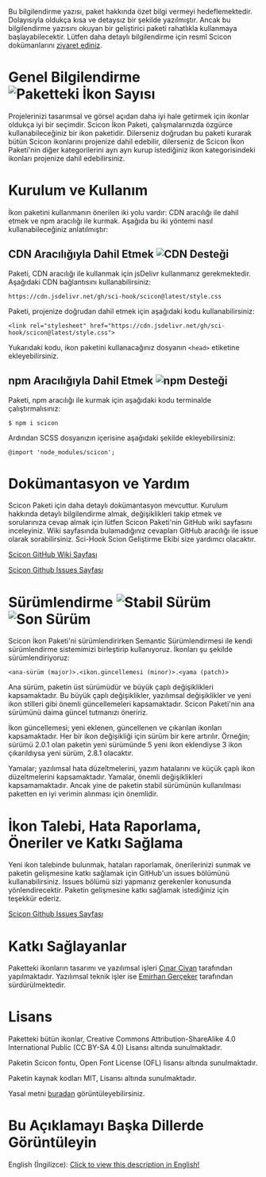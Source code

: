 Bu bilgilendirme yazısı, paket hakkında özet bilgi vermeyi hedeflemektedir. Dolayısıyla oldukça kısa ve detaysız bir şekilde yazılmıştır. Ancak bu bilgilendirme yazısını okuyan bir geliştirici paketi rahatlıkla kullanmaya başlayabilecektir. Lütfen daha detaylı bilgilendirme için resmî Scicon dokümanlarını [ziyaret ediniz](https://github.com/Sci-Hook/scicon/wiki).

# Genel Bilgilendirme ![Paketteki İkon Sayısı](https://img.shields.io/badge/Paketteki%20%C4%B0kon%20Say%C4%B1s%C4%B1-225-blue?style=flat)

Projelerinizi tasarımsal ve görsel açıdan daha iyi hale getirmek için ikonlar oldukça iyi bir seçimdir. Scicon İkon Paketi, çalışmalarınızda özgürce kullanabileceğiniz bir ikon paketidir. Dilerseniz doğrudan bu paketi kurarak bütün Scicon ikonlarını projenize dahil edebilir, dilerseniz de Scicon İkon Paketi'nin diğer kategorilerini ayrı ayrı kurup istediğiniz ikon kategorisindeki ikonları projenize dahil edebilirsiniz.

# Kurulum ve Kullanım

İkon paketini kullanmanın önerilen iki yolu vardır: CDN aracılığı ile dahil etmek ve npm aracılığı ile kurmak. Aşağıda bu iki yöntemi nasıl kullanabileceğiniz anlatılmıştır:

## CDN Aracılığıyla Dahil Etmek ![CDN Desteği](https://img.shields.io/badge/CDN%20Deste%C4%9Fi-Aktif-green?style=flat)

Paketi, CDN aracılığı ile kullanmak için jsDelivr kullanmanız gerekmektedir. Aşağıdaki CDN bağlantısını kullanabilirsiniz:

`https://cdn.jsdelivr.net/gh/sci-hook/scicon@latest/style.css`

Paketi, projenize doğrudan dahil etmek için aşağıdaki kodu kullanabilirsiniz:

`<link rel="stylesheet" href="https://cdn.jsdelivr.net/gh/sci-hook/scicon@latest/style.css">`

Yukarıdaki kodu, ikon paketini kullanacağınız dosyanın `<head>` etiketine ekleyebilirsiniz.

## npm Aracılığıyla Dahil Etmek ![npm Desteği](https://img.shields.io/badge/npm%20Deste%C4%9Fi-Aktif-green?style=flat)

Paketi, npm aracılığı ile kurmak için aşağıdaki kodu terminalde çalıştırmalısınız:

`$ npm i scicon`

Ardından SCSS dosyanızın içerisine aşağıdaki şekilde ekleyebilirsiniz:

`@import 'node_modules/scicon';`

# Dokümantasyon ve Yardım

Scicon Paketi için daha detaylı dokümantasyon mevcuttur. Kurulum hakkında detaylı bilgilendirme almak, değişiklikleri takip etmek ve sorularınıza cevap almak için lütfen Scicon Paketi'nin GitHub wiki sayfasını inceleyiniz. Wiki sayfasında bulamadığınız cevapları GitHub aracılığı ile issue olarak sorabilirsiniz. Sci-Hook Scion Geliştirme Ekibi size yardımcı olacaktır.

[Scicon GitHub Wiki Sayfası](https://github.com/Sci-Hook/scicon/wiki)

[Scicon Github Issues Sayfası](https://github.com/Sci-Hook/scicon/issues)

# Sürümlendirme ![Stabil Sürüm](https://img.shields.io/badge/Stabil%20S%C3%BCr%C3%BCm-1.113.1-orange?style=flat) ![Son Sürüm](https://img.shields.io/badge/Son%20S%C3%BCr%C3%BCm-1.113.1-orange?style=flat)

Scicon İkon Paketi'ni sürümlendirirken Semantic Sürümlendirmesi ile kendi sürümlendirme sistemimizi birleştirip kullanıyoruz. İkonları şu şekilde sürümlendiriyoruz:

`<ana-sürüm (major)>.<ikon.güncellemesi (minor)>.<yama (patch)>`

Ana sürüm, paketin üst sürümüdür ve büyük çaplı değişiklikleri kapsamaktadır. Bu büyük çaplı değişiklikler, yazılımsal değişiklikler ve yeni ikon stilleri gibi önemli güncellemeleri kapsamaktadır. Scicon Paketi'nin ana sürümünü daima güncel tutmanızı öneririz.

İkon güncellemesi; yeni eklenen, güncellenen ve çıkarılan ikonları kapsamaktadır. Her bir ikon değişikliği için sürüm bir kere artırılır. Örneğin; sürümü 2.0.1 olan paketin yeni sürümünde 5 yeni ikon eklendiyse 3 ikon çıkarıldıysa yeni sürüm, 2.8.1 olacaktır.

Yamalar; yazılımsal hata düzeltmelerini, yazım hatalarını ve küçük çaplı ikon düzeltmelerini kapsamaktadır. Yamalar, önemli değişiklikleri kapsamamaktadır. Ancak yine de paketin stabil sürümünün kullanılması paketten en iyi verimin alınması için önemlidir.

# İkon Talebi, Hata Raporlama, Öneriler ve Katkı Sağlama

Yeni ikon talebinde bulunmak, hataları raporlamak, önerilerinizi sunmak ve paketin gelişmesine katkı sağlamak için GitHub'un issues bölümünü kullanabilirsiniz. Issues bölümü sizi yapmanız gerekenler konusunda yönlendirecektir. Paketin gelişmesine katkı sağlamak istediğiniz için teşekkür ederiz.

[Scicon Github Issues Sayfası](https://github.com/Sci-Hook/scicon/issues)

# Katkı Sağlayanlar

Paketteki ikonların tasarımı ve yazılımsal işleri [Çınar Civan](https://github.com/cinarcivan) tarafından yapılmaktadır. Yazılımsal teknik işler ise [Emirhan Gerçeker](https://github.com/lim10tech) tarafından sürdürülmektedir.

# Lisans

Paketteki bütün ikonlar, Creative Commons Attribution-ShareAlike 4.0 International Public (CC BY-SA 4.0) Lisansı altında sunulmaktadır.

Paketin Scicon fontu, Open Font License (OFL) lisansı altında sunulmaktadır.

Paketin kaynak kodları MIT, Lisansı altında sunulmaktadır.

Yasal metni [buradan](https://github.com/Sci-Hook/scicon/blob/main/LICENSE) görüntüleyebilirsiniz.

# Bu Açıklamayı Başka Dillerde Görüntüleyin

English (İngilizce): [Click to view this description in English!](https://github.com/Sci-Hook/scicon/blob/main/README.md)